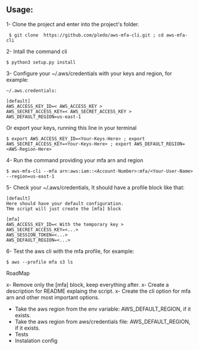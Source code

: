 ## Usage:

1- Clone the project and enter into the project's folder.
```
 $ git clone  https://github.com/pledo/aws-mfa-cli.git ; cd aws-mfa-cli
```

2- Intall the command cli
```
$ python3 setup.py install
```

3- Configure your ~/.aws/credentials with your keys and region, for example:
```
~/.aws.credentials:

[default]
AWS_ACCESS_KEY_ID=< AWS_ACCESS_KEY >
AWS_SECRET_ACCESS_KEY=< AWS_SECRET_ACCESS_KEY >
AWS_DEFAULT_REGION=us-east-1
```
Or export your keys, running this line in your terminal

```
$ export AWS_ACCESS_KEY_ID=<Your-Keys-Here> ; export AWS_SECRET_ACCESS_KEY=<Your-Keys-Here> ; export AWS_DEFAULT_REGION=<AWS-Region-Here>
```

4- Run the command providing your mfa arn and region

```
$ aws-mfa-cli --mfa arn:aws:iam::<Account-Number>:mfa/<Your-User-Name> --region=us-east-1
```

5- Check your ~/.aws/credentials, It should have a profile block like that:
```
[default]
Here should have your default configuration.
THe script will just create the [mfa] block

[mfa]
AWS_ACCESS_KEY_ID=< With the temporary key >
AWS_SECRET_ACCESS_KEY=<...>
AWS_SESSION_TOKEN=<...>
AWS_DEFAULT_REGION=<...>
```

6- Test the aws cli with the mfa profile, for example:

```
$ aws --profile mfa s3 ls
```

RoadMap

x- Remove only the [mfa] block, keep everything after. 
x- Create a description for README explaing the script. 
x- Create the cli option for mfa arn and other most important options. 
- Take the aws region from the env variable: AWS_DEFAULT_REGION, if it exists. 
- Take the aws region from aws/credentials file: AWS_DEFAULT_REGION, if it exists. 
- Tests
- Instalation config